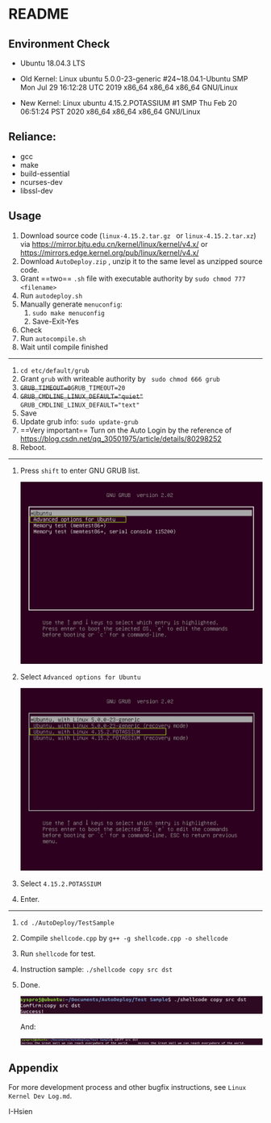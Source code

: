 # README

## Environment Check

- Ubuntu 18.04.3 LTS

- Old Kernel: Linux ubuntu 5.0.0-23-generic #24~18.04.1-Ubuntu SMP Mon Jul 29 16:12:28 UTC 2019 x86_64 x86_64 x86_64 GNU/Linux
- New Kernel: Linux ubuntu 4.15.2.POTASSIUM #1 SMP Thu Feb 20 06:51:24 PST 2020 x86_64 x86_64 x86_64 GNU/Linux

## Reliance:

- gcc
- make
- build-essential
- ncurses-dev
- libssl-dev

## Usage

1. Download source code (`linux-4.15.2.tar.gz ` or `linux-4.15.2.tar.xz`) via https://mirror.bjtu.edu.cn/kernel/linux/kernel/v4.x/ or https://mirrors.edge.kernel.org/pub/linux/kernel/v4.x/
2. Download `AutoDeploy.zip` , unzip it to the same level as unzipped source code.
3. Grant ==two== `.sh` file with executable authority by `sudo chmod 777 <filename>`
4. Run `autodeploy.sh`
5. Manually generate `menuconfig`:
   1. `sudo make menuconfig`
   2. Save-Exit-Yes
6. Check
7. Run `autocompile.sh`
8. Wait until compile finished

---

1. `cd etc/default/grub`
2. Grant `grub` with writeable authority by ` sudo chmod 666 grub`
3. ~~`GRUB_TIMEOUT=0`~~`GRUB_TIMEOUT=20`
4. ~~`GRUB_CMDLINE_LINUX_DEFAULT="quiet"`~~ `GRUB_CMDLINE_LINUX_DEFAULT="text"`
5. Save
6. Update grub info: `sudo update-grub`
7. ==Very important== Turn on the Auto Login by the reference of https://blog.csdn.net/qq_30501975/article/details/80298252
8. Reboot.

---

1. Press `shift` to enter GNU GRUB list.

   ![image-20200221143357308](README.assets/image-20200221143357308.png)

2. Select `Advanced options for Ubuntu`

   ![image-20200221143418570](README.assets/image-20200221143418570.png)

3. Select `4.15.2.POTASSIUM`

4. Enter.

---

1. `cd ./AutoDeploy/TestSample`

2. Compile `shellcode.cpp` by `g++ -g shellcode.cpp -o shellcode`

3. Run `shellcode` for test.

4. Instruction sample: `./shellcode copy src dst`

5. Done.

   ![image-20200221143926035](./README.assets/image-20200221143926035.png)

   And:

   ![image-20200221144106139](./README.assets/image-20200221144106139.png)

## Appendix

For more development process and other bugfix instructions, see `Linux Kernel Dev Log.md`.

I-Hsien

